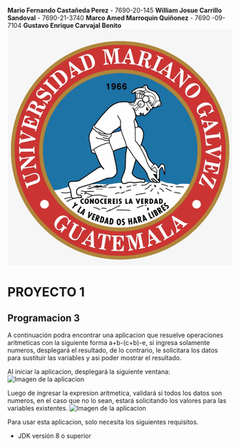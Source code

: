 **Mario Fernando Castañeda Perez** - 7690-20-145
**William Josue Carrillo Sandoval** - 7690-21-3740
**Marco Amed Marroquin Quiñonez** - 7690 -09-7104
**Gustavo Enrique Carvajal Benito**
![Logo de la universidad](/images/Logo.png)
# PROYECTO 1
## Programacion 3

A continuación podra encontrar una aplicacion que resuelve operaciones aritmeticas con la siguiente forma a+b-(c+b)-e, si ingresa solamente numeros, desplegará el resultado, de lo contrario, le solicitara los datos para sustituir las variables y asi poder mostrar el resultado.

Al iniciar la aplicacion, desplegará la siguiente ventana: 
![Imagen de la aplicacion](/images/imagen1.jpg)

Luego de ingresar la expresion aritmetica, validará si todos los datos son numeros, en el caso que no lo sean, estará solicitando los valores para las variables existentes.
![Imagen de la aplicacion](/images/imagen2.jpg)

Para usar esta aplicacion, solo necesita los siguientes requisitos.
- JDK versión 8 o superior
